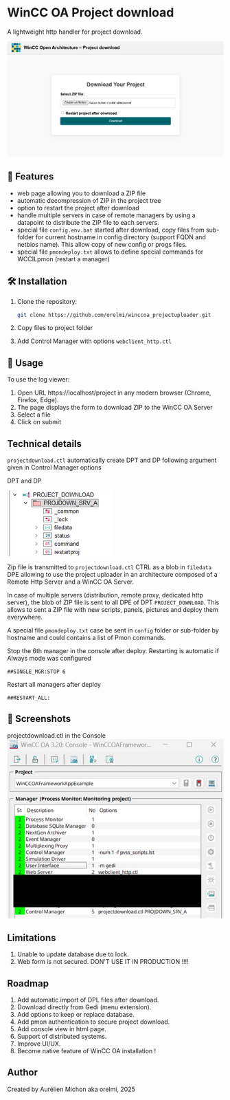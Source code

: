 # WinCC OA Project download

A lightweight http handler for project download.

![Para page](assets/main.png)


## 🚀 Features

- web page allowing you to download a ZIP file
- automatic decompression of ZIP in the project tree
- option to restart the project after download
- handle multiple servers in case of remote managers by using a datapoint to distribute the ZIP file to each servers.
- special file ``config.env.bat`` started after download, copy files from sub-folder for current hostname in config directory (support FQDN and netbios name). This allow copy of new config or progs files.
- special file ``pmondeploy.txt`` allows to define special commands for WCCILpmon (restart a manager)


## 🛠️ Installation

1. Clone the repository:
   ```bash
   git clone https://github.com/orelmi/winccoa_projectuploader.git
   ```
2. Copy files to project folder

3. Add Control Manager with options ```webclient_http.ctl```

## 📄 Usage

To use the log viewer:

1. Open URL https://localhost/project in any modern browser (Chrome, Firefox, Edge).
2. The page displays the form to download ZIP to the WinCC OA Server
3. Select a file
4. Click on submit

## Technical details

``projectdownload.ctl`` automatically create DPT and DP following argument given in Control Manager options

DPT and DP

![Para page](assets/page_para.png)

Zip file is transmitted to ``projectdownload.ctl`` CTRL as a blob in ``filedata`` DPE allowing to use the project uploader in an architecture composed of a Remote Http Server and a WinCC OA Server.

In case of multiple servers (distribution, remote proxy, dedicated http server), the blob of ZIP file is sent to all DPE of DPT ``PROJECT_DOWNLOAD``. This allows to sent a ZIP file with new scripts, panels, pictures and deploy them everywhere.

A special file ``pmondeploy.txt`` case be sent in ``config`` folder or sub-folder by hostname and could contains a list of Pmon commands.

Stop the 6th manager in the console after deploy. Restarting is automatic if Always mode was configured
```
##SINGLE_MGR:STOP 6
```

Restart all managers after deploy
```
##RESTART_ALL:
```


## 📸 Screenshots

projectdownload.ctl in the Console
![Console page](assets/page_console.png)

## Limitations

1. Unable to update database due to lock. 
2. Web form is not secured. DON'T USE IT IN PRODUCTION !!!!

## Roadmap

1. Add automatic import of DPL files after download.
2. Download directly from Gedi (menu extension).
3. Add options to keep or replace database.
4. Add pmon authentication to secure project download.
5. Add console view in html page.
6. Support of distributed systems.
7. Improve UI/UX.
8. Become native feature of WinCC OA installation !

## Author

Created by Aurélien Michon aka orelmi, 2025